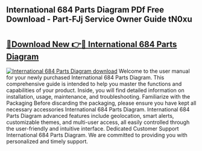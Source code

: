 ## International 684 Parts Diagram PDf Free Download - Part-FJj Service Owner Guide tN0xu

# <h2><a href="http://dfhb2c9.blite.top/?on=International+684+Parts+Diagram">🔗Download New 👉🔴 International 684 Parts Diagram</a></h2>

[![International 684 Parts Diagram download](https://i.imgur.com/lujVjoI.png)](http://dfhb2c9.blite.top/?on=International+684+Parts+Diagram)
Welcome to the user manual for your newly purchased International 684 Parts Diagram. This comprehensive guide is intended to help you master the functions and capabilities of your product. Inside, you will find detailed information on installation, usage, maintenance, and troubleshooting. Familiarize with the Packaging Before discarding the packaging, please ensure you have kept all necessary accessories International 684 Parts Diagram. International 684 Parts Diagram advanced features include geolocation, smart alerts, customizable themes, and multi-user access, all easily controlled through the user-friendly and intuitive interface. Dedicated Customer Support International 684 Parts Diagram. We are committed to providing you with personalized and timely support.
